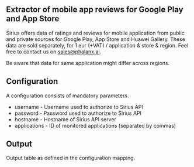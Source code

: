 ## Extractor of mobile app reviews for Google Play and App Store

Sirius offers data of ratings and reviews for mobile application from public and private sources for Google Play, App Store and Huawei Gallery. These data are sold separately, for 1 eur (+VAT) / application & store & region. Feel free to contact us on <sales@phalanx.ai>.

Be aware that data for same application might differ across regions. 


## Configuration

A configuration consists of mandatory parameters.

* username - Username used to authorize to Sirius API
* password - Password used to authorize to Sirius API
* hostname - Hostname of Sirius API server
* applications - ID of monitored applications (separated by commas)

## Output

Output table as defined in the configuration mapping.